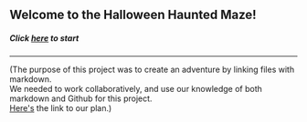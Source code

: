 ## Welcome to the Halloween Haunted Maze!
##### Click [here](home.md) to start

---

(The purpose of this project was to create an adventure by linking files with markdown.  
We needed to work collaboratively, and use our knowledge of both markdown and Github for this project.  
[Here's](https://docs.google.com/drawings/d/1mgqq6edzLa046faLSAlDvM22Anklye8fW-BLpPxm44w/edit) the link to our plan.)